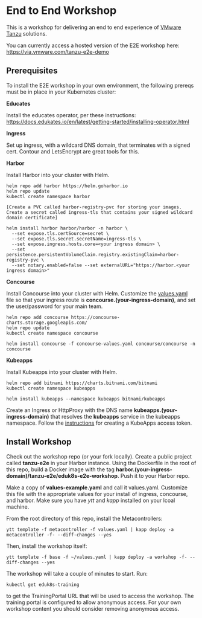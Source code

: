 # End to End Workshop

This is a workshop for delivering an end to end experience of [VMware Tanzu](https://tanzu.vmware.com) solutions.

You can currently access a hosted version of the E2E workshop here: https://via.vmware.com/tanzu-e2e-demo

## Prerequisites

To install the E2E workshop in your own environment, the following prereqs must be in place in your Kubernetes cluster:

**Educates**

Install the educates operator, per these instructions: https://docs.edukates.io/en/latest/getting-started/installing-operator.html

**Ingress**

Set up ingress, with a wildcard DNS domain, that terminates with a signed cert. Contour and LetsEncrypt are great tools for this.

**Harbor**

Install Harbor into your cluster with Helm. 

```
helm repo add harbor https://helm.goharbor.io
helm repo update
kubectl create namespace harbor

[Create a PVC called harbor-registry-pvc for storing your images.
Create a secret called ingress-tls that contains your signed wildcard domain certificate]

helm install harbor harbor/harbor -n harbor \
  --set expose.tls.certSource=secret \
  --set expose.tls.secret.secretName=ingress-tls \
  --set expose.ingress.hosts.core=<your ingress domain> \
  --set persistence.persistentVolumeClaim.registry.existingClaim=harbor-registry-pvc \
  --set notary.enabled=false --set externalURL="https://harbor.<your ingress domain>"
```

**Concourse**

Install Concourse into your cluster with Helm. Customize the [values.yaml](https://raw.githubusercontent.com/concourse/concourse-chart/master/values.yaml) file so that your ingress route is **concourse.(your-ingress-domain)**, and set the user/password for your main team.

```
helm repo add concourse https://concourse-charts.storage.googleapis.com/
helm repo update
kubectl create namespace concourse

helm install concourse -f concourse-values.yaml concourse/concourse -n concourse
```

**Kubeapps**

Install Kubeapps into your cluster with Helm.

```
helm repo add bitnami https://charts.bitnami.com/bitnami
kubectl create namespace kubeapps

helm install kubeapps --namespace kubeapps bitnami/kubeapps
```

Create an Ingress or HttpProxy with the DNS name **kubeapps.(your-ingress-domain)** that resolves the **kubeapps** service in the kubeapps namespace. Follow the [instructions](https://github.com/kubeapps/kubeapps/blob/master/docs/user/getting-started.md#step-2-create-a-demo-credential-with-which-to-access-kubeapps-and-kubernetes) for creating a KubeApps access token.

## Install Workshop

Check out the workshop repo (or your fork locally). Create a public project called **tanzu-e2e** in your Harbor instance. Using the Dockerfile in the root of this repo, build a Docker image with the tag **harbor.(your-ingress-domain)/tanzu-e2e/eduk8s-e2e-workshop**. Push it to your Harbor repo.

Make a copy of **values-example.yaml** and call it values.yaml. Customize this file with the appropriate values for your install of ingress, concourse, and harbor. Make sure you have *ytt* and *kapp* installed on your lcoal machine.

From the root directory of this repo, install the Metacontrollers:
```
ytt template -f metacontroller -f values.yaml | kapp deploy -a metacontroller -f- --diff-changes --yes
```

Then, install the workshop itself:
```
ytt template -f base -f ~/values.yaml | kapp deploy -a workshop -f- --diff-changes --yes
```

The workshop will take a couple of minutes to start. Run:
```
kubectl get eduk8s-training
```
to get the TrainingPortal URL that will be used to access the workshop. The training portal is configured to allow anonymous access. For your own
workshop content you should consider removing anonymous access.

